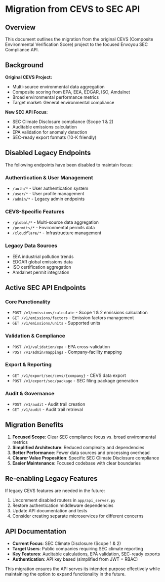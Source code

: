 # Migration from CEVS to SEC API

## Overview

This document outlines the migration from the original CEVS (Composite Environmental Verification Score) project to the focused Envoyou SEC Compliance API.

## Background

**Original CEVS Project:**

- Multi-source environmental data aggregation
- Composite scoring from EPA, EEA, EDGAR, ISO, Amdalnet
- Broad environmental performance metrics
- Target market: General environmental compliance

**New SEC API Focus:**

- SEC Climate Disclosure compliance (Scope 1 & 2)
- Auditable emissions calculation
- EPA validation for anomaly detection
- SEC-ready export formats (10-K friendly)

## Disabled Legacy Endpoints

The following endpoints have been disabled to maintain focus:

### Authentication & User Management

- `/auth/*` - User authentication system
- `/user/*` - User profile management
- `/admin/*` - Legacy admin endpoints

### CEVS-Specific Features

- `/global/*` - Multi-source data aggregation
- `/permits/*` - Environmental permits data
- `/cloudflare/*` - Infrastructure management

### Legacy Data Sources

- EEA industrial pollution trends
- EDGAR global emissions data
- ISO certification aggregation
- Amdalnet permit integration

## Active SEC API Endpoints

### Core Functionality

- `POST /v1/emissions/calculate` - Scope 1 & 2 emissions calculation
- `GET /v1/emissions/factors` - Emission factors management
- `GET /v1/emissions/units` - Supported units

### Validation & Compliance

- `POST /v1/validation/epa` - EPA cross-validation
- `POST /v1/admin/mappings` - Company-facility mapping

### Export & Reporting

- `GET /v1/export/sec/cevs/{company}` - CEVS data export
- `POST /v1/export/sec/package` - SEC filing package generation

### Audit & Governance

- `POST /v1/audit` - Audit trail creation
- `GET /v1/audit` - Audit trail retrieval

## Migration Benefits

1. **Focused Scope**: Clear SEC compliance focus vs. broad environmental metrics
2. **Simplified Architecture**: Reduced complexity and dependencies
3. **Better Performance**: Fewer data sources and processing overhead
4. **Clearer Value Proposition**: Specific SEC Climate Disclosure compliance
5. **Easier Maintenance**: Focused codebase with clear boundaries

## Re-enabling Legacy Features

If legacy CEVS features are needed in the future:

1. Uncomment disabled routers in `app/api_server.py`
2. Restore authentication middleware dependencies
3. Update API documentation and tests
4. Consider creating separate microservices for different concerns

## API Documentation

- **Current Focus**: SEC Climate Disclosure (Scope 1 & 2)
- **Target Users**: Public companies requiring SEC climate reporting
- **Key Features**: Auditable calculations, EPA validation, SEC-ready exports
- **Authentication**: API key based (simplified from JWT + RBAC)

This migration ensures the API serves its intended purpose effectively while maintaining the option to expand functionality in the future.
